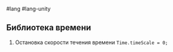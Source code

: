 #lang #lang-unity 

## Библиотека времени

1. Остановка скорости течения времени `Time.timeScale = 0;`